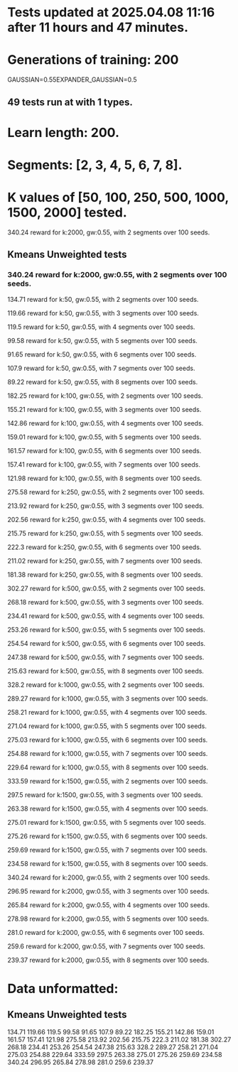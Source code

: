 # Tests updated at 2025.04.08 11:16 after 11 hours and 47 minutes.
# Generations of training: 200
GAUSSIAN=0.55EXPANDER_GAUSSIAN=0.5
## 49 tests run at with 1 types.
# Learn length: 200.
# Segments: [2, 3, 4, 5, 6, 7, 8].
# K values of [50, 100, 250, 500, 1000, 1500, 2000] tested.

340.24 reward for k:2000, gw:0.55, with 2 segments over 100 seeds.


## Kmeans Unweighted tests
### 340.24 reward for k:2000, gw:0.55, with 2 segments over 100 seeds.

134.71 reward for k:50, gw:0.55, with 2 segments over 100 seeds.

119.66 reward for k:50, gw:0.55, with 3 segments over 100 seeds.

119.5 reward for k:50, gw:0.55, with 4 segments over 100 seeds.

99.58 reward for k:50, gw:0.55, with 5 segments over 100 seeds.

91.65 reward for k:50, gw:0.55, with 6 segments over 100 seeds.

107.9 reward for k:50, gw:0.55, with 7 segments over 100 seeds.

89.22 reward for k:50, gw:0.55, with 8 segments over 100 seeds.

182.25 reward for k:100, gw:0.55, with 2 segments over 100 seeds.

155.21 reward for k:100, gw:0.55, with 3 segments over 100 seeds.

142.86 reward for k:100, gw:0.55, with 4 segments over 100 seeds.

159.01 reward for k:100, gw:0.55, with 5 segments over 100 seeds.

161.57 reward for k:100, gw:0.55, with 6 segments over 100 seeds.

157.41 reward for k:100, gw:0.55, with 7 segments over 100 seeds.

121.98 reward for k:100, gw:0.55, with 8 segments over 100 seeds.

275.58 reward for k:250, gw:0.55, with 2 segments over 100 seeds.

213.92 reward for k:250, gw:0.55, with 3 segments over 100 seeds.

202.56 reward for k:250, gw:0.55, with 4 segments over 100 seeds.

215.75 reward for k:250, gw:0.55, with 5 segments over 100 seeds.

222.3 reward for k:250, gw:0.55, with 6 segments over 100 seeds.

211.02 reward for k:250, gw:0.55, with 7 segments over 100 seeds.

181.38 reward for k:250, gw:0.55, with 8 segments over 100 seeds.

302.27 reward for k:500, gw:0.55, with 2 segments over 100 seeds.

268.18 reward for k:500, gw:0.55, with 3 segments over 100 seeds.

234.41 reward for k:500, gw:0.55, with 4 segments over 100 seeds.

253.26 reward for k:500, gw:0.55, with 5 segments over 100 seeds.

254.54 reward for k:500, gw:0.55, with 6 segments over 100 seeds.

247.38 reward for k:500, gw:0.55, with 7 segments over 100 seeds.

215.63 reward for k:500, gw:0.55, with 8 segments over 100 seeds.

328.2 reward for k:1000, gw:0.55, with 2 segments over 100 seeds.

289.27 reward for k:1000, gw:0.55, with 3 segments over 100 seeds.

258.21 reward for k:1000, gw:0.55, with 4 segments over 100 seeds.

271.04 reward for k:1000, gw:0.55, with 5 segments over 100 seeds.

275.03 reward for k:1000, gw:0.55, with 6 segments over 100 seeds.

254.88 reward for k:1000, gw:0.55, with 7 segments over 100 seeds.

229.64 reward for k:1000, gw:0.55, with 8 segments over 100 seeds.

333.59 reward for k:1500, gw:0.55, with 2 segments over 100 seeds.

297.5 reward for k:1500, gw:0.55, with 3 segments over 100 seeds.

263.38 reward for k:1500, gw:0.55, with 4 segments over 100 seeds.

275.01 reward for k:1500, gw:0.55, with 5 segments over 100 seeds.

275.26 reward for k:1500, gw:0.55, with 6 segments over 100 seeds.

259.69 reward for k:1500, gw:0.55, with 7 segments over 100 seeds.

234.58 reward for k:1500, gw:0.55, with 8 segments over 100 seeds.

340.24 reward for k:2000, gw:0.55, with 2 segments over 100 seeds.

296.95 reward for k:2000, gw:0.55, with 3 segments over 100 seeds.

265.84 reward for k:2000, gw:0.55, with 4 segments over 100 seeds.

278.98 reward for k:2000, gw:0.55, with 5 segments over 100 seeds.

281.0 reward for k:2000, gw:0.55, with 6 segments over 100 seeds.

259.6 reward for k:2000, gw:0.55, with 7 segments over 100 seeds.

239.37 reward for k:2000, gw:0.55, with 8 segments over 100 seeds.


# Data unformatted:



## Kmeans Unweighted tests
134.71
119.66
119.5
99.58
91.65
107.9
89.22
182.25
155.21
142.86
159.01
161.57
157.41
121.98
275.58
213.92
202.56
215.75
222.3
211.02
181.38
302.27
268.18
234.41
253.26
254.54
247.38
215.63
328.2
289.27
258.21
271.04
275.03
254.88
229.64
333.59
297.5
263.38
275.01
275.26
259.69
234.58
340.24
296.95
265.84
278.98
281.0
259.6
239.37
